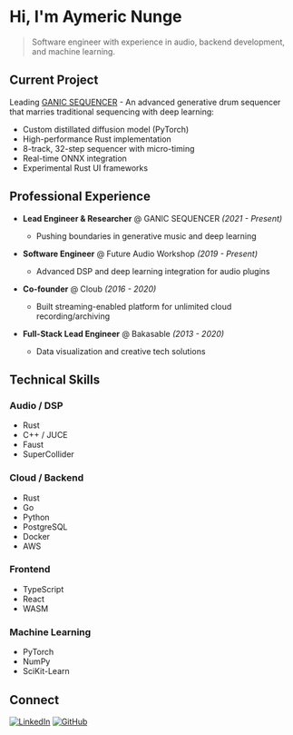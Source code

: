 # Hi, I'm Aymeric Nunge

> Software engineer with experience in audio, backend development, and machine learning.

## Current Project

Leading [GANIC SEQUENCER](https://github.com/discordance) - An advanced generative drum sequencer that marries traditional sequencing with deep learning:
- Custom distillated diffusion model (PyTorch)
- High-performance Rust implementation
- 8-track, 32-step sequencer with micro-timing
- Real-time ONNX integration
- Experimental Rust UI frameworks

## Professional Experience

- **Lead Engineer & Researcher** @ GANIC SEQUENCER _(2021 - Present)_
  - Pushing boundaries in generative music and deep learning
  
- **Software Engineer** @ Future Audio Workshop _(2019 - Present)_
  - Advanced DSP and deep learning integration for audio plugins
  
- **Co-founder** @ Cloub _(2016 - 2020)_
  - Built streaming-enabled platform for unlimited cloud recording/archiving
  
- **Full-Stack Lead Engineer** @ Bakasable _(2013 - 2020)_
  - Data visualization and creative tech solutions

## Technical Skills

### Audio / DSP
- Rust
- C++ / JUCE
- Faust
- SuperCollider

### Cloud / Backend
- Rust
- Go
- Python
- PostgreSQL
- Docker
- AWS

### Frontend
- TypeScript
- React
- WASM

### Machine Learning
- PyTorch
- NumPy
- SciKit-Learn

## Connect

[![LinkedIn](https://img.shields.io/badge/LinkedIn-0077B5?style=for-the-badge&logo=linkedin&logoColor=white)](https://linkedin.com/in/aymericnunge)
[![GitHub](https://img.shields.io/badge/GitHub-100000?style=for-the-badge&logo=github&logoColor=white)](https://github.com/discordance)
